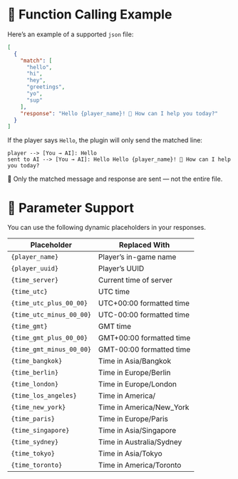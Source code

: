 # 🧠 Function Calling Example

Here’s an example of a supported `json` file:

```json
[
  {
    "match": [
      "hello",
      "hi",
      "hey",
      "greetings",
      "yo",
      "sup"
    ],
    "response": "Hello {player_name}! 👋 How can I help you today?"
  }
]
```

If the player says `Hello`, the plugin will only send the matched line:

```pgsql
player --> [You → AI]: Hello  
sent to AI --> [You → AI]: Hello Hello {player_name}! 👋 How can I help you today?
```

🔄 Only the matched message and response are sent — not the entire file.

# 🔧 Parameter Support

You can use the following dynamic placeholders in your responses.

<div align="center">

|Placeholder|Replaced With|
|-|-|
|`{player_name}`|Player’s in-game name|
|`{player_uuid}`|Player’s UUID|
|`{time_server}`|Current time of server |(local timezone)|
|`{time_utc}`|UTC time|
|`{time_utc_plus_00_00}`|UTC+00:00 formatted time|
|`{time_utc_minus_00_00}`|UTC-00:00 formatted time|
|`{time_gmt}`|GMT time|
|`{time_gmt_plus_00_00}`|GMT+00:00 formatted time|
|`{time_gmt_minus_00_00}`|GMT-00:00 formatted time|
|`{time_bangkok}`|Time in Asia/Bangkok|
|`{time_berlin}`|Time in Europe/Berlin|
|`{time_london}`|Time in Europe/London|
|`{time_los_angeles}`|Time in America/|Los_Angeles|
|`{time_new_york}`|Time in America/New_York|
|`{time_paris}`|Time in Europe/Paris|
|`{time_singapore}`|Time in Asia/Singapore|
|`{time_sydney}`|Time in Australia/Sydney|
|`{time_tokyo}`|Time in Asia/Tokyo|
|`{time_toronto}`|Time in America/Toronto|

</div>

